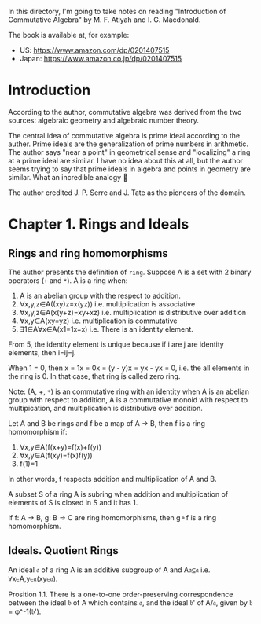 In this directory, I'm going to take notes on reading "Introduction of Commutative Algebra" by M. F. Atiyah and I. G. Macdonald.


The book is available at, for example:
- US: https://www.amazon.com/dp/0201407515
- Japan: https://www.amazon.co.jp/dp/0201407515


# Introduction

According to the author, commutative algebra was derived from the two sources: algebraic geometry and algebraic number theory.

The central idea of commutative algebra is prime ideal according to the auther. Prime ideals are the generalization of prime numbers in arithmetic. The author says "near a point" in geometrical sense and "localizing" a ring at a prime ideal are similar. I have no idea about this at all, but the author seems trying to say that prime ideals in algebra and points in geometry are similar. What an incredible analogy 🤯

The author credited J. P. Serre and J. Tate as the pioneers of the domain.

# Chapter 1. Rings and Ideals

## Rings and ring homomorphisms

The author presents the definition of `ring`. Suppose A is a set with 2 binary operators (`+` and `*`). A is a ring when:

1. A is an abelian group with the respect to addition.
2. ∀x,y,z∈A((xy)z=x(yz)) i.e. multiplication is associative
3. ∀x,y,z∈A(x(y+z)=xy+xz) i.e. multiplication is distributive over addition
4. ∀x,y∈A(xy=yz) i.e. multiplication is commutative
5. ∃1∈A∀x∈A(x1=1x=x) i.e. There is an identity element.

From 5, the identity element is unique because if i are j are identity elements, then i=ij=j.

When 1 = 0, then x = 1x = 0x = (y - y)x = yx - yx = 0, i.e. the all elements in the ring is 0. In that case, that ring is called zero ring.

Note: (A, +, `*`) is an commutative ring with an identity when A is an abelian group with respect to addition, A is a commutative monoid with respect to multipication, and multiplication is distributive over addition.

Let A and B be rings and f be a map of A -> B, then f is a ring homomorphism if:

1. ∀x,y∈A(f(x+y)=f(x)+f(y))
2. ∀x,y∈A(f(xy)=f(x)f(y))
3. f(1)=1

In other words, f respects addition and multiplication of A and B.

A subset S of a ring A is subring when addition and multiplication of elements of S is closed in S and it has 1.

If f: A -> B, g: B -> C are ring homomorphisms, then g⚬f is a ring homomorphism.

## Ideals. Quotient Rings

An ideal 𝔞 of a ring A is an additive subgroup of A and A𝔞⊆𝔞 i.e. ∀x∈A,y∈𝔞(xy∈𝔞).

Prosition 1.1. There is a one-to-one order-preserving correspondence between the ideal 𝔟 of A which contains 𝔞, and the ideal 𝔟' of A/𝔞, given by 𝔟 = φ^-1(𝔟').
